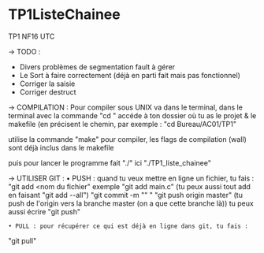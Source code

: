 # TP1ListeChainee
TP1 NF16 UTC

→ TODO : 
  - Divers problèmes de segmentation fault à gérer
  - Le Sort à faire correctement (déjà en parti fait mais pas fonctionnel)
  - Corriger la saisie
  - Corriger destruct


→ COMPILATION : 
  Pour compiler sous UNIX va dans le terminal, dans le terminal avec la commande "cd <chemin>" accéde à ton dossier où tu as le projet & le makefile (en précisent le chemin, par exemple : "cd Bureau/AC01/TP1"

  utilise la commande "make" pour compiler, les flags de compilation (wall) sont déjà inclus dans le makefile

  puis pour lancer le programme fait "./<nom du programme>" ici "./TP1_liste_chainee"


→ UTILISER GIT :
    • PUSH : quand tu veux mettre en ligne un fichier, tu fais :
  "git add <nom du fichier" exemple "git add main.c" (tu peux aussi tout add en faisant "git add --all")
  "git commit -m "<message>" "
  "git push origin master" (tu push de l'origin vers la branche master (on a que cette branche là)) tu peux aussi écrire "git push"

    • PULL : pour récupérer ce qui est déjà en ligne dans git, tu fais :
  "git pull" 

